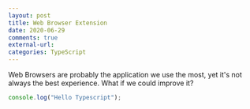 ```yaml
---
layout: post
title: Web Browser Extension 
date: 2020-06-29
comments: true
external-url:
categories: TypeScript
---
```


Web Browsers are probably the application we use the most, yet it's not always the best experience. What if we could improve it?

```ts
console.log("Hello Typescript");
```
